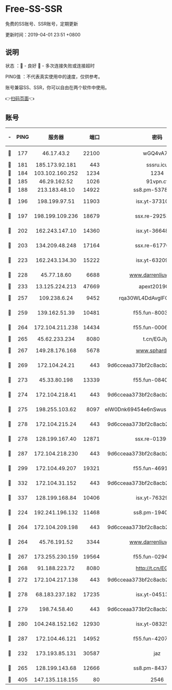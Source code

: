 # Free-SS-SSR

免费的SS账号、SSR账号，定期更新

更新时间：2019-04-01 23:51 +0800

## 说明

状态     ：🙂 - 良好 🙁 - 多次连接失败或连接超时

PING值   ：不代表真实使用中的速度，仅供参考。

账号兼容SS、SSR，你可以自由在两个软件中使用。

👉[扫码页面](https://liesauer.github.io/Free-SS-SSR/)👈

## 账号

|-|PING|服务器|端口|密码|加密方式|区域|
|:----:|:----:|:-----:|-----:|:----:|:----:|:----:|
|🙂|177|46.17.43.2|22100|wGQ4vA7D|aes-256-gcm|RU|
|🙂|181|185.173.92.181|443|sssru.icu|rc4-md5|RU|
|🙂|184|103.102.160.252|1234|1234|rc4-md5|JP|
|🙂|185|46.29.162.52|1026|91vpn.cf|rc4-md5|RU|
|🙂|188|213.183.48.10|14922|ss8.pm-53780440|rc4-md5|RU|
|🙂|196|198.199.97.51|11903|isx.yt-37310797|aes-256-cfb|US|
|🙂|197|198.199.109.236|18679|ssx.re-29253059|aes-256-cfb|US|
|🙂|202|162.243.147.10|14360|isx.yt-36648150|aes-256-cfb|US|
|🙂|203|134.209.48.248|17164|ssx.re-61770990|aes-256-cfb|US|
|🙂|223|162.243.134.30|15222|isx.yt-63209256|aes-256-cfb|US|
|🙂|228|45.77.18.60|6688|www.darrenliuwei.com|aes-256-cfb|JP|
|🙂|233|13.125.224.213|47669|apext2019001|chacha20|KR|
|🙂|257|109.238.6.24|9452|rqa30WL4DdAvgIFG6Fs3znzTa|aes-256-cfb|FR|
|🙂|259|139.162.51.39|10481|f55.fun-80039996|aes-256-cfb|SG|
|🙂|264|172.104.211.238|14434|f55.fun-00068712|aes-256-cfb|US|
|🙂|265|45.62.233.234|8080|t.cn/EGJIyrl|rc4-md5|CA|
|🙂|267|149.28.176.168|5678|www.sphard.com|aes-256-cfb|SG|
|🙂|269|172.104.24.21|443|9d6cceaa373bf2c8acb22e60b6a58be6|aes-256-cfb|US|
|🙂|273|45.33.80.198|13339|f55.fun-08407406|aes-256-cfb|US|
|🙂|274|172.104.218.41|443|9d6cceaa373bf2c8acb22e60b6a58be6|aes-256-cfb|US|
|🙂|275|198.255.103.62|8097|eIW0Dnk69454e6nSwuspv9DmS201tQ0D|aes-256-cfb|US|
|🙂|278|172.104.215.24|443|9d6cceaa373bf2c8acb22e60b6a58be6|aes-256-cfb|US|
|🙂|278|128.199.167.40|12871|ssx.re-01395180|aes-256-cfb|SG|
|🙂|287|172.104.218.230|443|9d6cceaa373bf2c8acb22e60b6a58be6|aes-256-cfb|US|
|🙂|299|172.104.49.207|19321|f55.fun-46918016|aes-256-cfb|SG|
|🙂|332|172.104.31.152|443|9d6cceaa373bf2c8acb22e60b6a58be6|aes-256-cfb|US|
|🙂|337|128.199.168.84|10406|isx.yt-76329980|aes-256-cfb|SG|
|🙂|224|192.241.196.132|11468|ss8.pm-19408003|aes-256-cfb|US|
|🙂|264|172.104.209.198|443|9d6cceaa373bf2c8acb22e60b6a58be6|aes-256-cfb|US|
|🙂|264|45.76.191.52|3344|www.darrenliuwei.com|aes-256-cfb|AU|
|🙂|267|173.255.230.159|19564|f55.fun-02945742|aes-256-cfb|US|
|🙂|268|91.188.223.72|8080|http://t.cn/EGJIyrl|rc4-md5|RU|
|🙂|272|172.104.217.138|443|9d6cceaa373bf2c8acb22e60b6a58be6|aes-256-cfb|US|
|🙂|278|68.183.237.182|17235|isx.yt-04513721|aes-256-cfb|SG|
|🙂|279|198.74.58.40|443|9d6cceaa373bf2c8acb22e60b6a58be6|aes-256-cfb|US|
|🙂|280|104.248.152.162|12930|isx.yt-08325106|aes-256-cfb|SG|
|🙂|287|172.104.46.121|14952|f55.fun-42074925|aes-256-cfb|SG|
|🙁|232|173.193.85.131|30587|jaz|aes-256-cfb|US|
|🙁|265|128.199.143.68|12666|ss8.pm-84377090|aes-256-cfb|SG|
|🙁|405|147.135.118.155|80|2546|chacha20|US|
